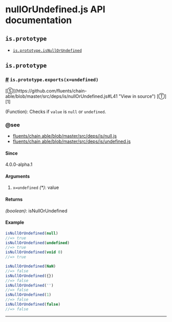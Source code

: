 # nullOrUndefined.js API documentation

<!-- div class="toc-container" -->

<!-- div -->

## `is.prototype`
* <a href="#is-prototype-isNullOrUndefined">`is.prototype.isNullOrUndefined`</a>

<!-- /div -->

<!-- /div -->

<!-- div class="doc-container" -->

<!-- div -->

## `is.prototype`

<!-- div -->

<h3 id="is-prototype-isNullOrUndefined"><a href="#is-prototype-isNullOrUndefined">#</a>&nbsp;<code>is.prototype.exports(x=undefined)</code></h3>
[&#x24C8;](https://github.com/fluents/chain-able/blob/master/src/deps/is/nullOrUndefined.js#L41 "View in source") [&#x24C9;][1]

(Function): Checks if `value` is `null` or `undefined`.


### @see 

* <a href="https://github.com/fluents/chain-able/blob/master/src/deps/is/null.js">fluents/chain able/blob/master/src/deps/is/null.js</a>
* <a href="https://github.com/fluents/chain-able/blob/master/src/deps/is/undefined.js">fluents/chain able/blob/master/src/deps/is/undefined.js</a>
#### Since
4.0.0-alpha.1

#### Arguments
1. `x=undefined` *(&#42;)*: value

#### Returns
*(boolean)*: isNullOrUndefined

#### Example
```js
isNullOrUndefined(null)
//=> true
isNullOrUndefined(undefined)
//=> true
isNullOrUndefined(void 0)
//=> true

isNullOrUndefined(NaN)
//=> false
isNullOrUndefined({})
//=> false
isNullOrUndefined('')
//=> false
isNullOrUndefined(1)
//=> false
isNullOrUndefined(false)
//=> false

```
---

<!-- /div -->

<!-- /div -->

<!-- /div -->

 [1]: #is.prototype "Jump back to the TOC."
